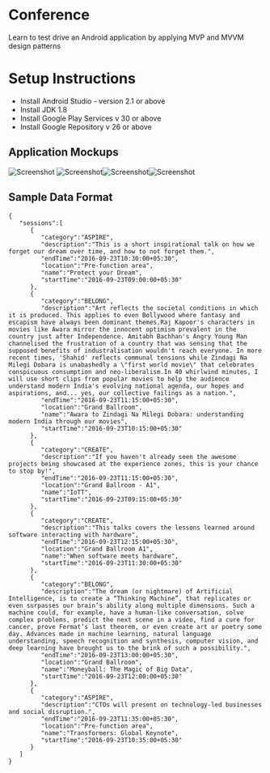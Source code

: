 # Conference
Learn to test drive an Android application by applying MVP and MVVM design patterns

# Setup Instructions
- Install Android Studio - version 2.1 or above
- Install JDK 1.8
- Install Google Play Services v 30 or above
- Install Google Repository v 26 or above

## Application Mockups
<img src="https://www.dropbox.com/s/gcrk33r9qc0sdl0/AgendaScreen.png?dl=0" alt="Screenshot"/> <img src="https://photos-6.dropbox.com/t/2/AACbYSgS0XkKCy4MXoXPMgXca5rHexl_mIWS92TqFZBAhw/12/35633698/png/32x32/3/1473418800/0/2/StarredSession.png/EPzSiRsY7jEgBygH/05IIGFMG1e62bXWy_rIHXdWuHr9T8UVT5yKErIGhWoM?size_mode=3&dl=0&size=320x240" alt="Screenshot"/><img src="https://photos-2.dropbox.com/t/2/AAAcE5p4OQPAikMPYYOCvVOkdPHIbQ65SvrTZssoM7ik2g/12/35633698/png/32x32/3/1473418800/0/2/DetailsScreen.png/EPzSiRsY7jEgBygH/NAg5lJ9b9TTeXX2-hknKmGbeZFeF1ObEodgEJF1NVns?size_mode=3&dl=0&size=320x240" alt="Screenshot"/><img src="https://photos-1.dropbox.com/t/2/AADaiD8EUr6OKVCXIr_l6VGm6JernXVkw4rRMASdgB3s6A/12/35633698/png/32x32/3/1473418800/0/2/ConflictingSession.png/EPzSiRsY7jEgBygH/bhdlWtcqECRvOYfMFA0s3PO46i6ZCpsWoFNulAaLzgA?size_mode=3&dl=0&size=320x240" alt="Screenshot"/>

## Sample Data Format

```
{
   "sessions":[
      {
         "category":"ASPIRE",
         "description":"This is a short inspirational talk on how we forget our dream over time, and how to not forget them.",
         "endTime":"2016-09-23T10:30:00+05:30",
         "location":"Pre-function area",
         "name":"Protect your Dream",
         "startTime":"2016-09-23T09:00:00+05:30"
      },
      {
         "category":"BELONG",
         "description":"Art reflects the societal conditions in which it is produced. This applies to even Bollywood where fantasy and escapism have always been dominant themes.Raj Kapoor's characters in movies like Awara mirror the innocent optimism prevalent in the country just after Independence. Amitabh Bachhan's Angry Young Man channelised the frustration of a country that was sensing that the supposed benefits of industralisation wouldn't reach everyone. In more recent times, 'Shahid' reflects communal tensions while Zindagi Na Milegi Dobara is unabashedly a \"first world movie\" that celebrates conspicuous consumption and neo-liberalism.In 40 whirlwind minutes, I will use short clips from popular movies to help the audience understand modern India's evolving national agenda, our hopes and aspirations, and... yes, our collective failings as a nation.",
         "endTime":"2016-09-23T11:15:00+05:30",
         "location":"Grand Ballroom",
         "name":"Awara to Zindagi Na Milegi Dobara: understanding modern India through our movies",
         "startTime":"2016-09-23T10:15:00+05:30"
      },
      {
         "category":"CREATE",
         "description":"If you haven't already seen the awesome projects being showcased at the experience zones, this is your chance to stop by!",
         "endTime":"2016-09-23T11:15:00+05:30",
         "location":"Grand Ballroom - A1",
         "name":"IoTT",
         "startTime":"2016-09-23T09:15:00+05:30"
      },
      {
         "category":"CREATE",
         "description":"This talks covers the lessons learned around software interacting with hardware",
         "endTime":"2016-09-23T12:15:00+05:30",
         "location":"Grand Ballroom A1",
         "name":"When software meets hardware",
         "startTime":"2016-09-23T11:30:00+05:30"
      },
      {
         "category":"BELONG",
         "description":"The dream (or nightmare) of Artificial Intelligence, is to create a “Thinking Machine”, that replicates or even surpasses our brain’s ability along multiple dimensions. Such a machine could, for example, have a human-like conversation, solve complex problems, predict the next scene in a video, find a cure for cancer, prove Fermat’s last theorem, or even create art or poetry some day. Advances made in machine learning, natural language understanding, speech recognition and synthesis, computer vision, and deep learning have brought us to the brink of such a possibility.",
         "endTime":"2016-09-23T13:00:00+05:30",
         "location":"Grand Ballroom",
         "name":"Moneyball: The Magic of Big Data",
         "startTime":"2016-09-23T12:00:00+05:30"
      },
      {
         "category":"ASPIRE",
         "description":"CTOs will present on technology-led businesses and social disruption.",
         "endTime":"2016-09-23T11:35:00+05:30",
         "location":"Pre-function area",
         "name":"Transformers: Global Keynote",
         "startTime":"2016-09-23T10:35:00+05:30"
      }
   ]
}
```

